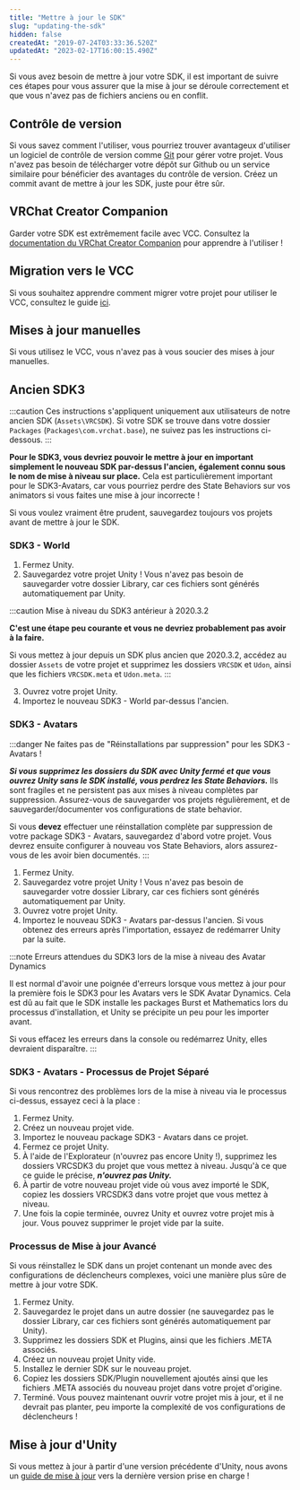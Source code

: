 ```yaml
---
title: "Mettre à jour le SDK"
slug: "updating-the-sdk"
hidden: false
createdAt: "2019-07-24T03:33:36.520Z"
updatedAt: "2023-02-17T16:00:15.490Z"
---
```

Si vous avez besoin de mettre à jour votre SDK, il est important de suivre ces étapes pour vous assurer que la mise à jour se déroule correctement et que vous n'avez pas de fichiers anciens ou en conflit.

## Contrôle de version
Si vous savez comment l'utiliser, vous pourriez trouver avantageux d'utiliser un logiciel de contrôle de version comme [Git](https://git-scm.com/) pour gérer votre projet. Vous n'avez pas besoin de télécharger votre dépôt sur Github ou un service similaire pour bénéficier des avantages du contrôle de version. Créez un commit avant de mettre à jour les SDK, juste pour être sûr.

## VRChat Creator Companion
Garder votre SDK est extrêmement facile avec VCC. Consultez la [documentation du VRChat Creator Companion](https://vcc.docs.vrchat.com/guides/getting-started) pour apprendre à l'utiliser !

## Migration vers le VCC
Si vous souhaitez apprendre comment migrer votre projet pour utiliser le VCC, consultez le guide [ici](https://vcc.docs.vrchat.com/vpm/migrating).

## Mises à jour manuelles
Si vous utilisez le VCC, vous n'avez pas à vous soucier des mises à jour manuelles.

## Ancien SDK3

:::caution 
Ces instructions s'appliquent uniquement aux utilisateurs de notre ancien SDK (`Assets\VRCSDK`).
Si votre SDK se trouve dans votre dossier `Packages` (`Packages\com.vrchat.base`), ne suivez pas les instructions ci-dessous.
:::

**Pour le SDK3, vous devriez pouvoir le mettre à jour en important simplement le nouveau SDK par-dessus l'ancien, également connu sous le nom de mise à niveau sur place.** Cela est particulièrement important pour le SDK3-Avatars, car vous pourriez perdre des State Behaviors sur vos animators si vous faites une mise à jour incorrecte !

Si vous voulez vraiment être prudent, sauvegardez toujours vos projets avant de mettre à jour le SDK.

### SDK3 - World
1. Fermez Unity.
2. Sauvegardez votre projet Unity ! Vous n'avez pas besoin de sauvegarder votre dossier Library, car ces fichiers sont générés automatiquement par Unity.

:::caution Mise à niveau du SDK3 antérieur à 2020.3.2

**C'est une étape peu courante et vous ne devriez probablement pas avoir à la faire.**

Si vous mettez à jour depuis un SDK plus ancien que 2020.3.2, accédez au dossier `Assets` de votre projet et supprimez les dossiers `VRCSDK` et `Udon`, ainsi que les fichiers `VRCSDK.meta` et `Udon.meta`.
:::

3. Ouvrez votre projet Unity.
4. Importez le nouveau SDK3 - World par-dessus l'ancien.

### SDK3 - Avatars
:::danger Ne faites pas de "Réinstallations par suppression" pour les SDK3 - Avatars !

***Si vous supprimez les dossiers du SDK avec Unity fermé et que vous ouvrez Unity sans le SDK installé, vous perdrez les State Behaviors.*** Ils sont fragiles et ne persistent pas aux mises à niveau complètes par suppression. Assurez-vous de sauvegarder vos projets régulièrement, et de sauvegarder/documenter vos configurations de state behavior.

Si vous **devez** effectuer une réinstallation complète par suppression de votre package SDK3 - Avatars, sauvegardez d'abord votre projet. Vous devrez ensuite configurer à nouveau vos  State Behaviors, alors assurez-vous de les avoir bien documentés.
:::
1. Fermez Unity.
2. Sauvegardez votre projet Unity ! Vous n'avez pas besoin de sauvegarder votre dossier Library, car ces fichiers sont générés automatiquement par Unity.
3. Ouvrez votre projet Unity.
4. Importez le nouveau SDK3 - Avatars par-dessus l'ancien. Si vous obtenez des erreurs après l'importation, essayez de redémarrer Unity par la suite.

:::note Erreurs attendues du SDK3 lors de la mise à niveau des Avatar Dynamics

Il est normal d'avoir une poignée d'erreurs lorsque vous mettez à jour pour la première fois le SDK3 pour les Avatars vers le SDK Avatar Dynamics. Cela est dû au fait que le SDK installe les packages Burst et Mathematics lors du processus d'installation, et Unity se précipite un peu pour les importer avant.

Si vous effacez les erreurs dans la console ou redémarrez Unity, elles devraient disparaître.
:::

### SDK3 - Avatars - Processus de Projet Séparé
Si vous rencontrez des problèmes lors de la mise à niveau via le processus ci-dessus, essayez ceci à la place :

1. Fermez Unity.
2. Créez un nouveau projet vide.
3. Importez le nouveau package SDK3 - Avatars dans ce projet.
4. Fermez ce projet Unity.
5. À l'aide de l'Explorateur (n'ouvrez pas encore Unity !), supprimez les dossiers VRCSDK3 du projet que vous mettez à niveau. Jusqu'à ce que ce guide le précise, ***n'ouvrez pas Unity.***
6. À partir de votre nouveau projet vide où vous avez importé le SDK, copiez les dossiers VRCSDK3 dans votre projet que vous mettez à niveau.
7. Une fois la copie terminée, ouvrez Unity et ouvrez votre projet mis à jour. Vous pouvez supprimer le projet vide par la suite.

### Processus de Mise à jour Avancé

Si vous réinstallez le SDK dans un projet contenant un monde avec des configurations de déclencheurs complexes, voici une manière plus sûre de mettre à jour votre SDK.

1. Fermez Unity.
2. Sauvegardez le projet dans un autre dossier (ne sauvegardez pas le dossier Library, car ces fichiers sont générés automatiquement par Unity).
3. Supprimez les dossiers SDK et Plugins, ainsi que les fichiers .META associés.
4. Créez un nouveau projet Unity vide.
5. Installez le dernier SDK sur le nouveau projet.
6. Copiez les dossiers SDK/Plugin nouvellement ajoutés ainsi que les fichiers .META associés du nouveau projet dans votre projet d'origine.
7. Terminé. Vous pouvez maintenant ouvrir votre projet mis à jour, et il ne devrait pas planter, peu importe la complexité de vos configurations de déclencheurs !

## Mise à jour d'Unity

Si vous mettez à jour à partir d'une version précédente d'Unity, nous avons un [guide de mise à jour](/sdk/upgrade) vers la dernière version prise en charge !